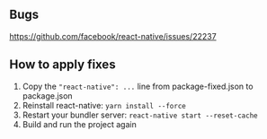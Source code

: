 ## Bugs

https://github.com/facebook/react-native/issues/22237

## How to apply fixes

1. Copy the `"react-native": ...` line from package-fixed.json to package.json
2. Reinstall react-native: `yarn install --force`
3. Restart your bundler server: `react-native start --reset-cache`
4. Build and run the project again
